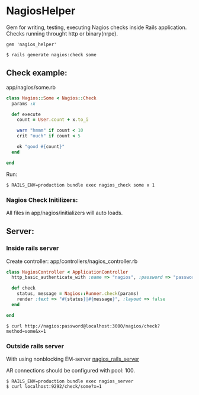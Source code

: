 NagiosHelper
============

Gem for writing, testing, executing Nagios checks inside Rails application.
Checks running throught http or binary(nrpe).

```
gem 'nagios_helper'
```

    $ rails generate nagios:check some

Check example:
--------------

app/nagios/some.rb

```ruby
class Nagios::Some < Nagios::Check
  params :x

  def execute
    count = User.count + x.to_i

    warn "hmmm" if count < 10
    crit "ouch" if count < 5

    ok "good #{count}"
  end

end
```

Run:

    $ RAILS_ENV=production bundle exec nagios_check some x 1

### Nagios Check Initilizers:
All files in app/nagios/initializers will auto loads.

Server:
-------

### Inside rails server

Create controller: app/controllers/nagios_controller.rb

```ruby
class NagiosController < ApplicationController
  http_basic_authenticate_with :name => "nagios", :password => "password"

  def check
    status, message = Nagios::Runner.check(params)
    render :text => "#{status}|#{message}", :layout => false
  end

end
```

    $ curl http://nagios:password@localhost:3000/nagios/check?method=some&x=1

### Outside rails server

With using nonblocking EM-server [nagios_rails_server](http://github.com/kostya/nagios_rails_server)

AR connections should be configured with pool: 100.

    $ RAILS_ENV=production bundle exec nagios_server
    $ curl localhost:9292/check/some?x=1

